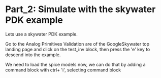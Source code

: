 # Part_2: Simulate with the skywater PDK example
Lets use a skywater PDK example.

Go to the Analog Primitives Validation are of the GoogleSkywater top landing page 
and click on the test_inv block, then press the 'e' key to descend into the example.

We need to load the spice models now, we can do that by adding a command block with 
ctrl+ 'i', selecting command block
